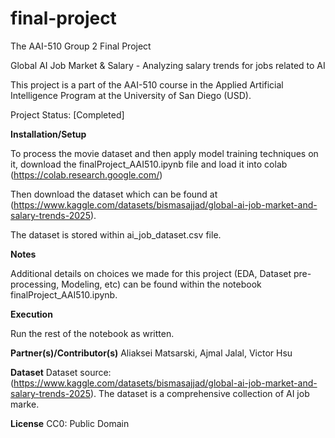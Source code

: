 # final-project
The AAI-510 Group 2 Final Project

Global AI Job Market & Salary - Analyzing salary trends for jobs related to AI

This project is a part of the AAI-510 course in the Applied Artificial Intelligence Program at the University of San Diego (USD).

Project Status: [Completed]

**Installation/Setup**

To process the movie dataset and then apply model training techniques on it, download the finalProject_AAI510.ipynb file and load it into colab (https://colab.research.google.com/)

Then download the dataset which can be found at (https://www.kaggle.com/datasets/bismasajjad/global-ai-job-market-and-salary-trends-2025).

The dataset is stored within ai_job_dataset.csv file.

**Notes**

Additional details on choices we made for this project (EDA, Dataset pre-processing, Modeling, etc) can be found within the notebook finalProject_AAI510.ipynb.

**Execution**

Run the rest of the notebook as written.

**Partner(s)/Contributor(s)**
Aliaksei Matsarski, Ajmal Jalal, Victor Hsu

**Dataset**
Dataset source: (https://www.kaggle.com/datasets/bismasajjad/global-ai-job-market-and-salary-trends-2025). The dataset is a comprehensive collection of AI job marke.

**License**
CC0: Public Domain
